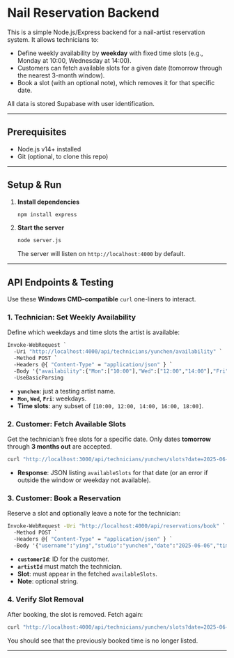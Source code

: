 # Nail Reservation Backend

This is a simple Node.js/Express backend for a nail-artist reservation system. It allows technicians to:

* Define weekly availability by **weekday** with fixed time slots (e.g., Monday at 10:00, Wednesday at 14:00).
* Customers can fetch available slots for a given date (tomorrow through the nearest 3-month window).
* Book a slot (with an optional note), which removes it for that specific date.

All data is stored Supabase with user identification.

---

## Prerequisites

* Node.js v14+ installed
* Git (optional, to clone this repo)

---

## Setup & Run

1. **Install dependencies**

   ```bash
   npm install express
   ```
2. **Start the server**

   ```bash
   node server.js
   ```

   The server will listen on `http://localhost:4000` by default.

---

## API Endpoints & Testing

Use these **Windows CMD–compatible** `curl` one-liners to interact.

### 1. Technician: Set Weekly Availability

Define which weekdays and time slots the artist is available:

```cmd
Invoke-WebRequest `
  -Uri "http://localhost:4000/api/technicians/yunchen/availability" `
  -Method POST `
  -Headers @{ "Content-Type" = "application/json" } `
  -Body '{"availability":{"Mon":["10:00"],"Wed":["12:00","14:00"],"Fri":["10:00","18:00"]}}' `
  -UseBasicParsing

```

* **`yunchen`**: just a testing artist name.
* **`Mon`, `Wed`, `Fri`**: weekdays.
* **Time slots**: any subset of `[10:00, 12:00, 14:00, 16:00, 18:00]`.

### 2. Customer: Fetch Available Slots

Get the technician’s free slots for a specific date. Only dates **tomorrow** through **3 months out** are accepted.

```cmd
curl "http://localhost:3000/api/technicians/yunchen/slots?date=2025-06-06"
```

* **Response**: JSON listing `availableSlots` for that date (or an error if outside the window or weekday not available).

### 3. Customer: Book a Reservation

Reserve a slot and optionally leave a note for the technician:

```cmd
Invoke-WebRequest -Uri "http://localhost:4000/api/reservations/book" `
  -Method POST `
  -Headers @{ "Content-Type" = "application/json" } `
  -Body '{"username":"ying","studio":"yunchen","date":"2025-06-06","time":"10:00:00","note":"Hi I am a flower"}'

```

* **`customerId`**: ID for the customer.
* **`artistId`** must match the technician.
* **Slot**: must appear in the fetched `availableSlots`.
* **Note**: optional string.

### 4. Verify Slot Removal

After booking, the slot is removed. Fetch again:

```cmd
curl "http://localhost:4000/api/technicians/yunchen/slots?date=2025-06-06"
```

You should see that the previously booked time is no longer listed.

---


